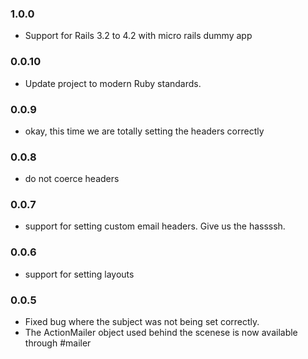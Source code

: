 ### 1.0.0
* Support for Rails 3.2 to 4.2 with micro rails dummy app

### 0.0.10
* Update project to modern Ruby standards.

### 0.0.9
* okay, this time we are totally setting the headers correctly

### 0.0.8
* do not coerce headers

### 0.0.7
* support for setting custom email headers. Give us the hassssh.

### 0.0.6
* support for setting layouts

### 0.0.5
* Fixed bug where the subject was not being set correctly.
* The ActionMailer object used behind the scenese is now available through #mailer
